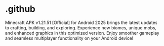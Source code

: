# .github
Minecraft APK v1.21.51 [Official] for Android 2025 brings the latest updates to crafting, building, and exploring. Experience new biomes, unique mobs, and enhanced graphics in this optimized version. Enjoy smoother gameplay and seamless multiplayer functionality on your Android device!
